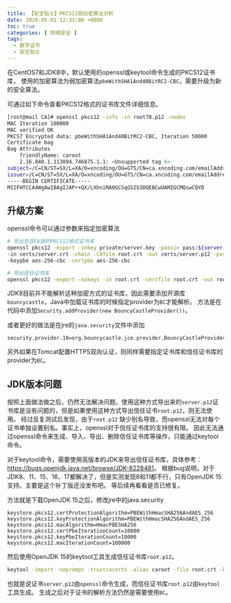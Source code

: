 ```yaml
---
title: 【安全贴士】PKCS12弱加密算法分析
date: 2020-05-01 12:33:08 +0800
toc: true
categories: [ 网络安全 ]
tags:
  - 数字证书
  - 安全贴士
---
```


在CentOS7和JDK8中，默认使用的openssl或keytool命令生成的PKCS12证书库， 
使用的加密算法为弱加密算法`pbeWithSHA1And40BitRC2-CBC`，需要升级为新的安全算法。

可通过如下命令查看PKCS12格式的证书库文件详细信息。
<!-- more -->

```bash
[root@mail CA]# openssl pkcs12 -info -in root78.p12 -nodes
MAC Iteration 100000
MAC verified OK
PKCS7 Encrypted data: pbeWithSHA1And40BitRC2-CBC, Iteration 50000
Certificate bag
Bag Attributes
    friendlyName: caroot
    2.16.840.1.113894.746875.1.1: <Unsupported tag 6>
subject=/C=CN/ST=SX/L=XA/O=xncoding/OU=GTS/CN=ca.xncoding.com/emailAddress=ca@xncoding.com
issuer=/C=CN/ST=SX/L=XA/O=xncoding/OU=GTS/CN=ca.xncoding.com/emailAddress=ca@xncoding.com
-----BEGIN CERTIFICATE-----
MIIFHTCCA4WgAwIBAgIJAPr+QX/LXhniMA0GCSqGSIb3DQEBCwUAMIGCMQswCQYD
```

## 升级方案

openssl命令可以通过参数来指定加密算法

```bash
# 导出包含CA链的PKCS12格式证书库
openssl pkcs12 -export -inkey private/server.key -passin pass:${server_key_password} \
-in certs/server.crt -chain -CAfile root.crt -out certs/server.p12 -password pass:${server_p12_password} \
-keypbe aes-256-cbc -certpbe aes-256-cbc

# 导出信任证书库
openssl pkcs12 -export -nokeys -in root.crt -certfile root.crt -out root.p12 -certpbe AES-256-CBC
```

JDK8目前并不能解析这种加密方式的证书库，因此需要添加开源库`bouncycastle`，Java中加载证书库的时候指定provider为`BC`才能解析。
方法是在代码中添加`Security.addProvider(new BouncyCastleProvider())`。

或者更好的做法是在jre的`java.security`文件中添加

```
security.provider.10=org.bouncycastle.jce.provider.BouncyCastleProvider
```

另外如果在Tomcat配置HTTPS双向认证，则同样需要指定证书库和信任证书库的provider为`BC`。

## JDK版本问题

按照上面做法做之后，仍然无法解决问题。使用这种方式导出来的`server.p12`证书库是没有问题的，但是如果使用这种方式导出信任证书`root.p12`，则无法使用。 经过反复测试后发现，由于`root.p12`
缺少别名导致，而openssl无法对每个证书单独设置别名。事实上，openssl对于信任证书库的支持很有限。 因此无法通过openssl命令来生成、导入、导出、删除信任证书库等操作，只能通过keytool命令。

对于keytool命令，需要使用高版本的JDK来导出信任证书库，具体参考：<https://bugs.openjdk.java.net/browse/JDK-8228481>。
根据bug说明，对于JDK8、11、15、16、17都解决了，但是实测发现8和11都不行，只有OpenJDK 15支持。主要是这个补丁版还没发布吧。 等后续再看看是否已修复。

方法就是下载OpenJDK 15之后，修改jre中的java.security

```
keystore.pkcs12.certProtectionAlgorithm=PBEWithHmacSHA256AndAES_256
keystore.pkcs12.keyProtectionAlgorithm=PBEWithHmacSHA256AndAES_256
keystore.pkcs12.macAlgorithm=HmacPBESHA256
keystore.pkcs12.certPbeIterationCount=10000
keystore.pkcs12.keyPbeIterationCount=10000
keystore.pkcs12.macIterationCount=100000
```

然后使用OpenJDK 15的keytool工具生成信任证书库`root.p12`。

```bash
keytool -import -noprompt -trustcacerts -alias caroot -file root.crt -keystore root.p12 -storetype PKCS12
```

也就是说证书`server.p12`由`openssl`命令生成，而信任证书库`root.p12`由`keytool`工具生成。 生成之后对于证书的解析方法仍然是需要使用`BC`。

